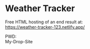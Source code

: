 # Weather Tracker

Free HTML hosting of an end result at:  
https://weather-tracker-123.netlify.app/  
  
PWD:  
My-Drop-Site